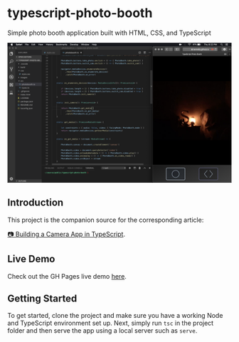 # typescript-photo-booth
Simple photo booth application built with HTML, CSS, and TypeScript

![](./images/preview.png)

## Introduction
This project is the companion source for the corresponding article:

[📷 Building a Camera App in TypeScript](https://itnext.io/building-a-camera-app-in-typescript-f1981f5ce960).

## Live Demo
Check out the GH Pages live demo [here](https://kenreilly.github.io/typescript-photo-booth).

## Getting Started
To get started, clone the project and make sure you have a working Node and TypeScript environment set up. Next, simply run `tsc` in the project folder and then serve the app using a local server such as `serve`.

